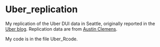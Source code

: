 Uber_replication
================

My replication of the Uber DUI data in Seattle, originally reported in the [Uber blog](http://blog.uber.com/DUIratesdecline). Replication data are from [Austin Clemens](http://austinclemens.com/blog/2014/06/08/436/). 

My code is in the file Uber_Rcode.
